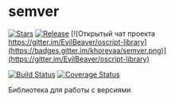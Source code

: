 # semver
[![Stars](https://img.shields.io/github/stars/khorevaa/semver.svg?label=Github%20%E2%98%85&a)](https://github.com/khorevaa/semver/stargazers)
[![Release](https://img.shields.io/github/tag/khorevaa/semver.svg?label=Last%20release&a)](https://github.com/khorevaa/semver/releases)
[![Открытый чат проекта https://gitter.im/EvilBeaver/oscript-library](https://badges.gitter.im/khorevaa/semver.png)](https://gitter.im/EvilBeaver/oscript-library)

[![Build Status](https://travis-ci.org/khorevaa/semver.svg?branch=master)](https://travis-ci.org/khorevaa/semver)
[![Coverage Status](https://coveralls.io/repos/github/khorevaa/semver/badge.svg?branch=master)](https://coveralls.io/github/khorevaa/semver?branch=master)



Библиотека для работы с версиями
